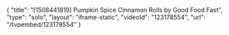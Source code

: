 {
    "title": "[1508441819] Pumpkin Spice Cinnamon Rolls by Good Food Fast",
    "type": "solo",
    "layout": "iframe-static",
    "videoId": "123178554",
    "url": "\/tvpembed\/123178554"
}
